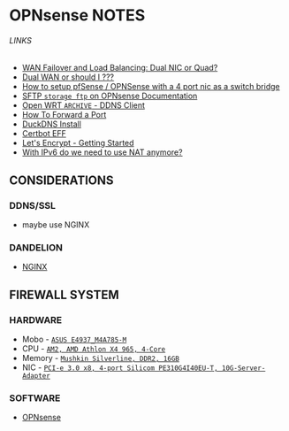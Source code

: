 # OPNsense NOTES

###### LINKS
- [WAN Failover and Load Balancing: Dual NIC or Quad?](https://www.reddit.com/r/PFSENSE/comments/2ozu44/wan_failover_and_load_balancing_dual_nic_or_quad/?rdt=34858)
- [Dual WAN or should I ???](https://www.snbforums.com/threads/dual-wan-or-should-i.84474/)
- [How to setup pfSense / OPNSense with a 4 port nic as a switch bridge](https://www.thewichitacomputerguy.com/blog/how-setup-pfsense-opnsense-4-port-nic-switch-bridge)
- [SFTP `storage ftp` on OPNsense Documentation](https://docs.opnsense.org/search.html?q=sftp&check_keywords=yes&area=default)
- [Open WRT `ARCHIVE` - DDNS Client](https://oldwiki.archive.openwrt.org/doc/howto/ddns.client)
- [How To Forward a Port](https://portforward.com/how-to-port-forward/)
- [DuckDNS Install](https://www.duckdns.org/install.jsp)
- [Certbot EFF](https://certbot.eff.org/)
- [Let's Encrypt - Getting Started](https://letsencrypt.org/getting-started/)
- [With IPv6 do we need to use NAT anymore?](https://security.stackexchange.com/questions/44065/with-ipv6-do-we-need-to-use-nat-anymore)

## CONSIDERATIONS

### DDNS/SSL
- maybe use NGINX

### DANDELION
- [NGINX](https://github.com/GameChangerFinance/dandelion-lite/blob/feat/nginx/scripts/ssl/setup_nginx.sh)


## FIREWALL SYSTEM

### HARDWARE
- Mobo - [`ASUS E4937_M4A785-M`](https://www.asus.com/supportonly/m4a785-m/helpdesk_manual/)
- CPU - [`AM2, AMD Athlon X4 965, 4-Core`](https://www.cpu-world.com/CPUs/K10/AMD-Phenom%20II%20X4%20965%20Black%20Edition%20-%20HDZ965FBK4DGM%20(HDZ965FBGMBOX).html)
- Memory - [`Mushkin Silverline, DDR2, 16GB`](https://www.newegg.com/mushkin-enhanced-4gb-240-pin-ddr2-sdram/p/N82E16820226089)
- NIC - [`PCI-e 3.0 x8, 4-port Silicom PE310G4I40EU-T, 10G-Server-Adapter`](https://www.silicom-usa.com/pr/eol/pe310g4i40-t-ethernet-card/)

### SOFTWARE
- [OPNsense](https://docs.opnsense.org/index.html)
 
